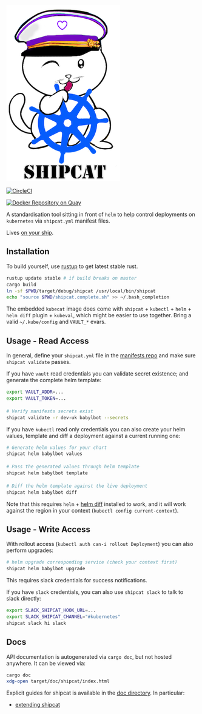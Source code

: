 ![Shipcat](shipcat.png)

[![CircleCI](https://circleci.com/gh/Babylonpartners/shipcat.svg?style=shield&circle-token=1e5d93bf03a4c9d9c7f895d7de7bb21055d431ef)](https://circleci.com/gh/Babylonpartners/shipcat)

[![Docker Repository on Quay](https://quay.io/repository/babylonhealth/kubecat/status?token=6de24c74-1576-467f-8658-ec224df9302d "Docker Repository on Quay")](https://quay.io/repository/babylonhealth/kubecat)

A standardisation tool sitting in front of `helm` to help control deployments on `kubernetes` via `shipcat.yml` manifest files.

Lives [on your ship](https://en.wikipedia.org/wiki/Ship%27s_cat).

## Installation
To build yourself, use [rustup](https://rustup.rs/) to get latest stable rust.

```sh
rustup update stable # if build breaks on master
cargo build
ln -sf $PWD/target/debug/shipcat /usr/local/bin/shipcat
echo "source $PWD/shipcat.complete.sh" >> ~/.bash_completion
```

The embedded `kubecat` image does come with `shipcat` + `kubectl` + `helm` + `helm diff` plugin + `kubeval`, which might be easier to use together. Bring a valid `~/.kube/config` and `VAULT_*` evars.

## Usage - Read Access
In general, define your `shipcat.yml` file in the [manifests repo](https://github.com/Babylonpartners/manifests) and make sure `shipcat validate` passes.

If you have `vault` read credentials you can validate secret existence; and generate the complete helm template:

```sh
export VAULT_ADDR=...
export VAULT_TOKEN=...

# Verify manifests secrets exist
shipcat validate -r dev-uk babylbot --secrets
```

If you have `kubectl` read only credentials you can also create your helm values, template and diff a deployment against a current running one:

```sh
# Generate helm values for your chart
shipcat helm babylbot values

# Pass the generated values through helm template
shipcat helm babylbot template

# Diff the helm template against the live deployment
shipcat helm babylbot diff
```

Note that this requires `helm` + [helm diff](https://github.com/databus23/helm-diff) installed to work, and it will work against the region in your context (`kubectl config current-context`).

## Usage - Write Access
With rollout access (`kubectl auth can-i rollout Deployment`) you can also perform upgrades:

```sh
# helm upgrade corresponding service (check your context first)
shipcat helm babylbot upgrade
```

This requires slack credentials for success notifications.

If you have `slack` credentials, you can also use `shipcat slack` to talk to slack directly:

```sh
export SLACK_SHIPCAT_HOOK_URL=...
export SLACK_SHIPCAT_CHANNEL="#kubernetes"
shipcat slack hi slack
```

## Docs
API documentation is autogenerated via `cargo doc`, but not hosted anywhere. It can be viewed via:

```sh
cargo doc
xdg-open target/doc/shipcat/index.html
```

Explicit guides for shipcat is available in the [doc directory](https://github.com/Babylonpartners/shipcat/tree/master/doc). In particular:

- [extending shipcat](https://github.com/Babylonpartners/shipcat/tree/master/doc/extending.md)
